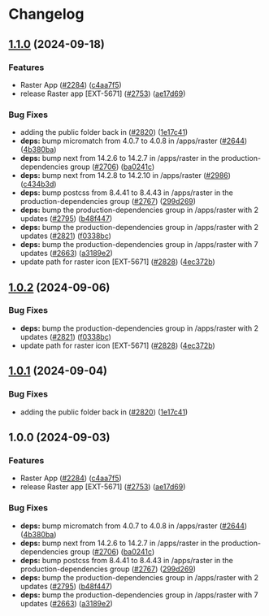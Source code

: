 # Changelog

## [1.1.0](https://github.com/vijayaragavan462/marketplace-partner-apps/compare/raster-v1.0.2...raster-v1.1.0) (2024-09-18)


### Features

* Raster App ([#2284](https://github.com/vijayaragavan462/marketplace-partner-apps/issues/2284)) ([c4aa7f5](https://github.com/vijayaragavan462/marketplace-partner-apps/commit/c4aa7f565341fed7946aa815ed80af52845ff582))
* release Raster app [EXT-5671] ([#2753](https://github.com/vijayaragavan462/marketplace-partner-apps/issues/2753)) ([ae17d69](https://github.com/vijayaragavan462/marketplace-partner-apps/commit/ae17d6903d2f49f6ca0db13e114d402b23295954))


### Bug Fixes

* adding the public folder back in ([#2820](https://github.com/vijayaragavan462/marketplace-partner-apps/issues/2820)) ([1e17c41](https://github.com/vijayaragavan462/marketplace-partner-apps/commit/1e17c4105ecb1be56e3de9194d522a3192cb536e))
* **deps:** bump micromatch from 4.0.7 to 4.0.8 in /apps/raster ([#2644](https://github.com/vijayaragavan462/marketplace-partner-apps/issues/2644)) ([4b380ba](https://github.com/vijayaragavan462/marketplace-partner-apps/commit/4b380baf684a20b61536cc9e4167c0ac0bbefdd3))
* **deps:** bump next from 14.2.6 to 14.2.7 in /apps/raster in the production-dependencies group ([#2706](https://github.com/vijayaragavan462/marketplace-partner-apps/issues/2706)) ([ba0241c](https://github.com/vijayaragavan462/marketplace-partner-apps/commit/ba0241c9a6ed8ddb0c4263276e4f272d947365ea))
* **deps:** bump next from 14.2.8 to 14.2.10 in /apps/raster ([#2986](https://github.com/vijayaragavan462/marketplace-partner-apps/issues/2986)) ([c434b3d](https://github.com/vijayaragavan462/marketplace-partner-apps/commit/c434b3d04c638f7d7cb486503d244dd450477916))
* **deps:** bump postcss from 8.4.41 to 8.4.43 in /apps/raster in the production-dependencies group ([#2767](https://github.com/vijayaragavan462/marketplace-partner-apps/issues/2767)) ([299d269](https://github.com/vijayaragavan462/marketplace-partner-apps/commit/299d269e420bfbeb37a6f1bc1ac1922cb798cef9))
* **deps:** bump the production-dependencies group in /apps/raster with 2 updates ([#2795](https://github.com/vijayaragavan462/marketplace-partner-apps/issues/2795)) ([b48f447](https://github.com/vijayaragavan462/marketplace-partner-apps/commit/b48f4474a29e3c76906eaef78eafe9d95dcc8e64))
* **deps:** bump the production-dependencies group in /apps/raster with 2 updates ([#2821](https://github.com/vijayaragavan462/marketplace-partner-apps/issues/2821)) ([f0338bc](https://github.com/vijayaragavan462/marketplace-partner-apps/commit/f0338bcea64ce3bfb0fe32d153777b84343a385e))
* **deps:** bump the production-dependencies group in /apps/raster with 7 updates ([#2663](https://github.com/vijayaragavan462/marketplace-partner-apps/issues/2663)) ([a3189e2](https://github.com/vijayaragavan462/marketplace-partner-apps/commit/a3189e22d5b1f27dfbad65871255c58ebd3e1285))
* update path for raster icon [EXT-5671] ([#2828](https://github.com/vijayaragavan462/marketplace-partner-apps/issues/2828)) ([4ec372b](https://github.com/vijayaragavan462/marketplace-partner-apps/commit/4ec372b0d9eca4f030ee52213d88cec224144571))

## [1.0.2](https://github.com/contentful/marketplace-partner-apps/compare/raster-v1.0.1...raster-v1.0.2) (2024-09-06)


### Bug Fixes

* **deps:** bump the production-dependencies group in /apps/raster with 2 updates ([#2821](https://github.com/contentful/marketplace-partner-apps/issues/2821)) ([f0338bc](https://github.com/contentful/marketplace-partner-apps/commit/f0338bcea64ce3bfb0fe32d153777b84343a385e))
* update path for raster icon [EXT-5671] ([#2828](https://github.com/contentful/marketplace-partner-apps/issues/2828)) ([4ec372b](https://github.com/contentful/marketplace-partner-apps/commit/4ec372b0d9eca4f030ee52213d88cec224144571))

## [1.0.1](https://github.com/contentful/marketplace-partner-apps/compare/raster-v1.0.0...raster-v1.0.1) (2024-09-04)


### Bug Fixes

* adding the public folder back in ([#2820](https://github.com/contentful/marketplace-partner-apps/issues/2820)) ([1e17c41](https://github.com/contentful/marketplace-partner-apps/commit/1e17c4105ecb1be56e3de9194d522a3192cb536e))

## 1.0.0 (2024-09-03)


### Features

* Raster App ([#2284](https://github.com/contentful/marketplace-partner-apps/issues/2284)) ([c4aa7f5](https://github.com/contentful/marketplace-partner-apps/commit/c4aa7f565341fed7946aa815ed80af52845ff582))
* release Raster app [EXT-5671] ([#2753](https://github.com/contentful/marketplace-partner-apps/issues/2753)) ([ae17d69](https://github.com/contentful/marketplace-partner-apps/commit/ae17d6903d2f49f6ca0db13e114d402b23295954))


### Bug Fixes

* **deps:** bump micromatch from 4.0.7 to 4.0.8 in /apps/raster ([#2644](https://github.com/contentful/marketplace-partner-apps/issues/2644)) ([4b380ba](https://github.com/contentful/marketplace-partner-apps/commit/4b380baf684a20b61536cc9e4167c0ac0bbefdd3))
* **deps:** bump next from 14.2.6 to 14.2.7 in /apps/raster in the production-dependencies group ([#2706](https://github.com/contentful/marketplace-partner-apps/issues/2706)) ([ba0241c](https://github.com/contentful/marketplace-partner-apps/commit/ba0241c9a6ed8ddb0c4263276e4f272d947365ea))
* **deps:** bump postcss from 8.4.41 to 8.4.43 in /apps/raster in the production-dependencies group ([#2767](https://github.com/contentful/marketplace-partner-apps/issues/2767)) ([299d269](https://github.com/contentful/marketplace-partner-apps/commit/299d269e420bfbeb37a6f1bc1ac1922cb798cef9))
* **deps:** bump the production-dependencies group in /apps/raster with 2 updates ([#2795](https://github.com/contentful/marketplace-partner-apps/issues/2795)) ([b48f447](https://github.com/contentful/marketplace-partner-apps/commit/b48f4474a29e3c76906eaef78eafe9d95dcc8e64))
* **deps:** bump the production-dependencies group in /apps/raster with 7 updates ([#2663](https://github.com/contentful/marketplace-partner-apps/issues/2663)) ([a3189e2](https://github.com/contentful/marketplace-partner-apps/commit/a3189e22d5b1f27dfbad65871255c58ebd3e1285))
